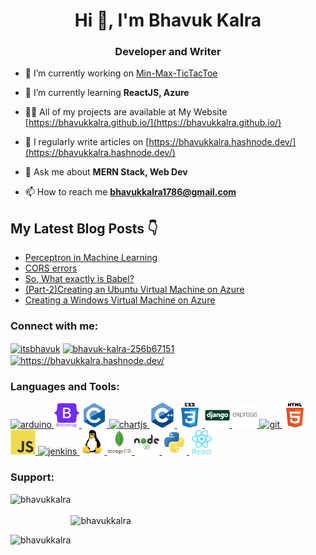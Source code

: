 <h1 align="center">Hi 👋, I'm Bhavuk Kalra</h1>
<h3 align="center">Developer and Writer</h3>

- 🔭 I’m currently working on [Min-Max-TicTacToe](https://github.com/bhavukkalra/TicTacToe_Min_Max)

- 🌱 I’m currently learning **ReactJS, Azure**

- 👨‍💻 All of my projects are available at My Website [https://bhavukkalra.github.io/](https://bhavukkalra.github.io/)

- 📝 I regularly write articles on [https://bhavukkalra.hashnode.dev/](https://bhavukkalra.hashnode.dev/)

- 💬 Ask me about **MERN Stack, Web Dev**

- 📫 How to reach me **bhavukkalra1786@gmail.com**






## My Latest Blog Posts 👇
<!-- HASHNODE:START -->
- [Perceptron in Machine Learning](https://bhavukkalra.hashnode.dev/perceptron-in-machine-learning)
- [CORS errors](https://bhavukkalra.hashnode.dev/cors-errors)
- [So, What exactly is Babel?](https://bhavukkalra.hashnode.dev/so-what-exactly-is-babel)
- [&lpar;Part-2&rpar;Creating an Ubuntu Virtual Machine on Azure](https://bhavukkalra.hashnode.dev/part-2creating-an-ubuntu-virtual-machine-on-azure)
- [Creating a Windows Virtual Machine on Azure](https://bhavukkalra.hashnode.dev/creating-a-windows-virtual-machine-on-azure)
<!-- HASHNODE:END -->

<h3 align="left">Connect with me:</h3>
<p align="left">
<a href="https://twitter.com/itsbhavuk" target="blank"><img align="center" src="https://cdn.jsdelivr.net/npm/simple-icons@3.0.1/icons/twitter.svg" alt="itsbhavuk" height="30" width="40" /></a>
<a href="https://linkedin.com/in/bhavuk-kalra-256b67151" target="blank"><img align="center" src="https://cdn.jsdelivr.net/npm/simple-icons@3.0.1/icons/linkedin.svg" alt="bhavuk-kalra-256b67151" height="30" width="40" /></a>
<a href="/https://bhavukkalra.hashnode.dev/" target="blank"><img align="center" src="https://cdn.jsdelivr.net/npm/simple-icons@3.0.1/icons/rss.svg" alt="https://bhavukkalra.hashnode.dev/" height="30" width="40" /></a>
</p>

<h3 align="left">Languages and Tools:</h3>
<p align="left"> <a href="https://www.arduino.cc/" target="_blank"> <img src="https://cdn.worldvectorlogo.com/logos/arduino-1.svg" alt="arduino" width="40" height="40"/> </a> <a href="https://getbootstrap.com" target="_blank"> <img src="https://raw.githubusercontent.com/devicons/devicon/master/icons/bootstrap/bootstrap-plain-wordmark.svg" alt="bootstrap" width="40" height="40"/> </a> <a href="https://www.cprogramming.com/" target="_blank"> <img src="https://raw.githubusercontent.com/devicons/devicon/master/icons/c/c-original.svg" alt="c" width="40" height="40"/> </a> <a href="https://www.chartjs.org" target="_blank"> <img src="https://www.chartjs.org/media/logo-title.svg" alt="chartjs" width="40" height="40"/> </a> <a href="https://www.w3schools.com/cpp/" target="_blank"> <img src="https://raw.githubusercontent.com/devicons/devicon/master/icons/cplusplus/cplusplus-original.svg" alt="cplusplus" width="40" height="40"/> </a> <a href="https://www.w3schools.com/css/" target="_blank"> <img src="https://raw.githubusercontent.com/devicons/devicon/master/icons/css3/css3-original-wordmark.svg" alt="css3" width="40" height="40"/> </a> <a href="https://www.djangoproject.com/" target="_blank"> <img src="https://raw.githubusercontent.com/devicons/devicon/master/icons/django/django-original.svg" alt="django" width="40" height="40"/> </a> <a href="https://expressjs.com" target="_blank"> <img src="https://raw.githubusercontent.com/devicons/devicon/master/icons/express/express-original-wordmark.svg" alt="express" width="40" height="40"/> </a> <a href="https://git-scm.com/" target="_blank"> <img src="https://www.vectorlogo.zone/logos/git-scm/git-scm-icon.svg" alt="git" width="40" height="40"/> </a> <a href="https://www.w3.org/html/" target="_blank"> <img src="https://raw.githubusercontent.com/devicons/devicon/master/icons/html5/html5-original-wordmark.svg" alt="html5" width="40" height="40"/> </a> <a href="https://developer.mozilla.org/en-US/docs/Web/JavaScript" target="_blank"> <img src="https://raw.githubusercontent.com/devicons/devicon/master/icons/javascript/javascript-original.svg" alt="javascript" width="40" height="40"/> </a> <a href="https://www.jenkins.io" target="_blank"> <img src="https://www.vectorlogo.zone/logos/jenkins/jenkins-icon.svg" alt="jenkins" width="40" height="40"/> </a> <a href="https://www.linux.org/" target="_blank"> <img src="https://raw.githubusercontent.com/devicons/devicon/master/icons/linux/linux-original.svg" alt="linux" width="40" height="40"/> </a> <a href="https://www.mongodb.com/" target="_blank"> <img src="https://raw.githubusercontent.com/devicons/devicon/master/icons/mongodb/mongodb-original-wordmark.svg" alt="mongodb" width="40" height="40"/> </a> <a href="https://nodejs.org" target="_blank"> <img src="https://raw.githubusercontent.com/devicons/devicon/master/icons/nodejs/nodejs-original-wordmark.svg" alt="nodejs" width="40" height="40"/> </a> <a href="https://www.python.org" target="_blank"> <img src="https://raw.githubusercontent.com/devicons/devicon/master/icons/python/python-original.svg" alt="python" width="40" height="40"/> </a> <a href="https://reactjs.org/" target="_blank"> <img src="https://raw.githubusercontent.com/devicons/devicon/master/icons/react/react-original-wordmark.svg" alt="react" width="40" height="40"/> </a> </p>

<h3 align="left">Support:</h3>
<p><a href="https://www.buymeacoffee.com/bhavukkalra"> <img align="left" src="https://cdn.buymeacoffee.com/buttons/v2/default-yellow.png" height="40"  alt="bhavukkalra" /></a></p><br><br>

<img src="https://github-readme-stats.vercel.app/api/top-langs?username=bhavukkalra&theme=algolia&show_icons=true&locale=en&layout=compact" alt="bhavukkalra" />

<p>&nbsp;<img align="left" src="https://github-readme-stats.vercel.app/api?username=bhavukkalra&theme=algolia&show_icons=true&locale=en" alt="bhavukkalra" /></p>
